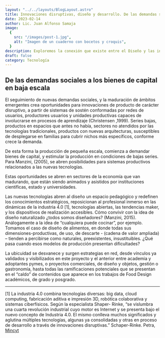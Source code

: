 ```yaml
---
layout: "../../layouts/BlogLayout.astro"
title: Innovaciones disruptivas, diseño y desarrollo. De las demandas sociales a la producción de bienes de capital con recursos de Open tecnology
date: 2023-02-14
author: Lic. Juan Alfonso Samaja
image:
  {
    src: "/images/post-1.jpg",
    alt: "Imagen de un cuaderno con bocetos y croquis",
  }
description: Exploremos la conexión que existe entre el Diseño y las innovaciones disruptivas
draft: false
category: Tecnología
---
```


## De las demandas sociales a los bienes de capital en baja escala

El seguimiento de nuevas demandas sociales, y la maduración de ámbitos emergentes crea oportunidades para innovaciones de producto de carácter disruptivo, a partir de sistemas de sostén conformadas por redes de usuarios, productores usuarios y unidades productivas capaces de involucrarse en procesos de aprendizaje (Christensen ,1999). Series bajas, productos en espacios que antes no había, sectores no atendidos por las tecnologías tradicionales, productos con nuevas arquitecturas, susceptibles de desplegarse en familias para cubrir nichos más específicos, conforme crece la demanda.

De esta forma la producción de pequeña escala, comienza a demandar bienes de capital, y estimular la producción en condiciones de bajas series. Para Manzini, (2005), se abren posibilidades para sistemas productivos relacionados a las nuevas tecnologías.

Estas oportunidades se abren en sectores de la economía que van madurando, que están siendo animados y asistidos por instituciones científicas, estado y universidades.

Las nuevas tecnologías abren al diseño un espacio pedagógico y redefinen los conocimientos estratégicos, reposicionan al profesional inmerso en las dinámicas de la industria 4.0 [1], tecnologías abiertas, las tendencias maker, y los dispositivos de realización accesibles. Cómo convivir con la idea de diseño naturalizado ¿todos somos diseñadores? (Manzini, 2015). Análogamente a la idea de “cualquiera puede cocinar”, por ejemplo. Tomamos el caso de diseño de alimentos, en donde todas sus dimensiones-productivas, de uso, de descarte - (cadena de valor ampliada) – tienden a percibirse como naturales, preexistentes, insustituibles. ¿Qué pasa cuando esos modelos de producción presentan dificultades?

La ubicuidad se desvanece y surgen estrategias en red, desde vínculos ya validados y visibilizados en este proyecto y el anterior entre academia y adoptantes pymes, o proyectos comerciales, de diseño y objetos, gestión o gastronomía, hasta todas las ramificaciones potenciales que se presentan en el “caldo” de contenidos que aparece en los trabajos de Food Design académicos, de grado y posgrado.

---

[1] La industria 4.0 combina tecnologías diversas: big data, cloud computing, fabricación aditiva e impresión 3D, robótica colaborativa y
sistemas ciberfísicos. Según la especialista Shaper- Rinke, “se vislumbra una cuarta revolución industrial cuyo motor
es Internet y se presenta bajo el nuevo concepto de Industria 4.0. El mismo conlleva muchos significados
y aglutina múltiples tecnologías, algunas ya consolidadas y otras en proceso de desarrollo a través de
innovaciones disruptivas.” Schaper-Rinke. Petra, [Mincyt](http://www.mincyt.gob.ar/adjuntos/archivos/000/038/0000038319.pdf)
